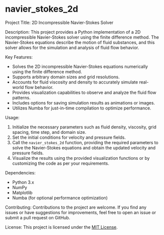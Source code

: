 # navier_stokes_2d
Project Title: 2D Incompressible Navier-Stokes Solver

Description:
This project provides a Python implementation of a 2D incompressible Navier-Stokes solver using the finite difference method. The Navier-Stokes equations describe the motion of fluid substances, and this solver allows for the simulation and analysis of fluid flow behavior.

Key Features:
- Solves the 2D incompressible Navier-Stokes equations numerically using the finite difference method.
- Supports arbitrary domain sizes and grid resolutions.
- Accounts for fluid viscosity and density to accurately simulate real-world flow behavior.
- Provides visualization capabilities to observe and analyze the fluid flow patterns.
- Includes options for saving simulation results as animations or images.
- Utilizes Numba for just-in-time compilation to optimize performance.

Usage:
1. Initialize the necessary parameters such as fluid density, viscosity, grid spacing, time step, and domain size.
2. Set the initial conditions for velocity and pressure fields.
3. Call the `navier_stokes_2d` function, providing the required parameters to solve the Navier-Stokes equations and obtain the updated velocity and pressure fields.
4. Visualize the results using the provided visualization functions or by customizing the code as per your requirements.

Dependencies:
- Python 3.x
- NumPy
- Matplotlib
- Numba (for optional performance optimization)

Contributing:
Contributions to the project are welcome. If you find any issues or have suggestions for improvements, feel free to open an issue or submit a pull request on GitHub.

License:
This project is licensed under the [MIT License](LICENSE).
